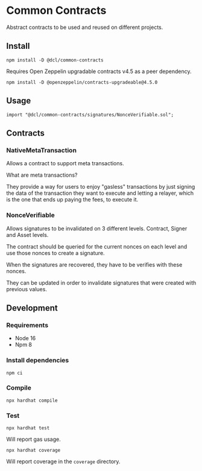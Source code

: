 # Common Contracts

Abstract contracts to be used and reused on different projects.

## Install

```
npm install -D @dcl/common-contracts
```

Requires Open Zeppelin upgradable contracts v4.5 as a peer dependency.

```
npm install -D @openzeppelin/contracts-upgradeable@4.5.0
```

## Usage

```
import "@dcl/common-contracts/signatures/NonceVerifiable.sol";
```

## Contracts

### NativeMetaTransaction

Allows a contract to support meta transactions.

What are meta transactions? 

They provide a way for users to enjoy "gasless" transactions by just signing the data of the transaction they want to execute and letting a relayer, which is the one that ends up paying the fees, to execute it.

### NonceVerifiable

Allows signatures to be invalidated on 3 different levels. Contract, Signer and Asset levels.

The contract should be queried for the current nonces on each level and use those nonces to create a signature.

When the signatures are recovered, they have to be verifies with these nonces.

They can be updated in order to invalidate signatures that were created with previous values.

## Development

### Requirements

- Node 16
- Npm 8

### Install dependencies

```
npm ci
```

### Compile

```
npx hardhat compile
```

### Test

```
npx hardhat test
```

Will report gas usage.

```
npx hardhat coverage
```

Will report coverage in the `coverage` directory.
